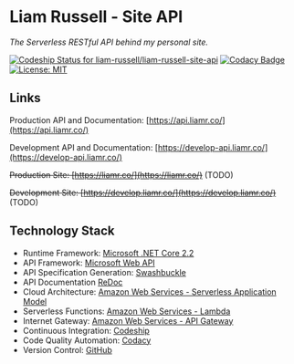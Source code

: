 # Liam Russell - Site API

_The Serverless RESTful API behind my personal site._

[![Codeship Status for liam-russell/liam-russell-site-api](https://app.codeship.com/projects/fbeab620-8f62-0137-273e-7a7d1773aa54/status?branch=master)](https://app.codeship.com/projects/355901)
[![Codacy Badge](https://api.codacy.com/project/badge/Grade/39fcc7aabeac43f7a891a8c278ad7fcb)](https://www.codacy.com?utm_source=github.com&amp;utm_medium=referral&amp;utm_content=liam-russell/liam-russell-site-api&amp;utm_campaign=Badge_Grade)
[![License: MIT](https://img.shields.io/badge/license-MIT-brightgreen)](https://opensource.org/licenses/MIT)

## Links
Production API and Documentation: [https://api.liamr.co/](https://api.liamr.co/)

Development API and Documentation: [https://develop-api.liamr.co/](https://develop-api.liamr.co/)

~~Production Site: [https://liamr.co/](https://liamr.co/)~~ (TODO)

~~Development Site: [https://develop.liamr.co/](https://develop.liamr.co/)~~ (TODO)

## Technology Stack
* Runtime Framework: [Microsoft .NET Core 2.2](https://dotnet.microsoft.com/)
* API Framework: [Microsoft Web API](https://docs.microsoft.com/en-us/aspnet/core/web-api/?view=aspnetcore-2.2)
* API Specification Generation: [Swashbuckle](https://github.com/domaindrivendev/Swashbuckle.AspNetCore)
* API Documentation [ReDoc](https://github.com/Redocly/redoc)
* Cloud Architecture: [Amazon Web Services - Serverless Application Model](https://aws.amazon.com/serverless/sam/)
* Serverless Functions: [Amazon Web Services - Lambda](https://aws.amazon.com/lambda/)
* Internet Gateway: [Amazon Web Services - API Gateway](https://aws.amazon.com/api-gateway/)
* Continuous Integration: [Codeship](https://codeship.com/)
* Code Quality Automation: [Codacy](https://www.codacy.com/)
* Version Control: [GitHub](https://github.com/)